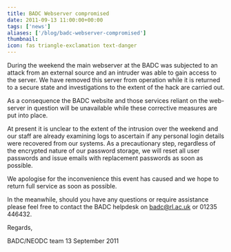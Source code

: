 ```yaml
---
title: BADC Webserver compromised  
date: 2011-09-13 11:00:00+00:00
tags: ['news']
aliases: ['/blog/badc-webserver-compromised']
thumbnail: 
icon: fas triangle-exclamation text-danger
---
```

During the weekend the main webserver at the BADC was subjected to an attack from an external source and an intruder was able to gain access to the server. We have removed this server from operation while it is returned to a secure state and investigations to the extent of the hack are carried out.

As a consequence the BADC website and those services reliant on the web-server in question will be unavailable while these corrective measures are put into place.

At present it is unclear to the extent of the intrusion over the weekend and our staff are already examining logs to ascertain if any personal login details were recovered from our systems. As a precautionary step, regardless of the encrypted nature of our password storage, we will reset all user passwords and issue emails with replacement passwords as soon as possible.

We apologise for the inconvenience this event has caused and we hope to return full service as soon as possible.

In the meanwhile, should you have any questions or require assistance please feel free to contact the BADC helpdesk on badc@rl.ac.uk or 01235 446432.

Regards,

BADC/NEODC team
13 September 2011
